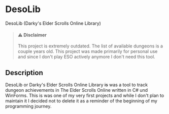 # DesoLib
DesoLib (Darky's Elder Scrolls Online Library)

> #### :warning: Disclaimer
> This project is extremely outdated. The list of available dungeons is a couple years old. This project was made primarily for personal use and since I don't play ESO actively anymore I don't need this tool.

## Description
DesoLib or Darky's Elder Scrolls Online Library ~~is~~ was a tool to track dungeon achievements in The Elder Scrolls Online written in C# und WinForms. This is was one of my very first projects and while I don't plan to maintain it I decided not to delete it as a reminder of the beginning of my programming journey. 
